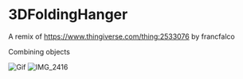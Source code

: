 # 3DFoldingHanger
A remix of https://www.thingiverse.com/thing:2533076 by francfalco 

Combining objects

![Gif](https://github.com/wanchunghuang/3DFoldingHanger/blob/main/Quik_2020-12-26_00-23-27.gif)
![IMG_2416](https://user-images.githubusercontent.com/75366433/107604476-37e53200-6c6b-11eb-87fc-fe8460754b31.jpg)
